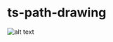 # ts-path-drawing

![alt text](https://github.com/nbrewer/ts-path-drawing/blob/main/screenshot.png?raw=true)

